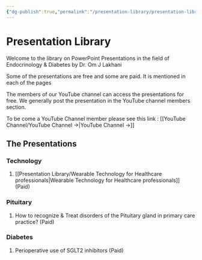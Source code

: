 ```yaml
---
{"dg-publish":true,"permalink":"/presentation-library/presentation-library/"}
---
```



# Presentation Library

Welcome to the library on PowerPoint Presentations in the field of Endocrinology & Diabetes by Dr. Om J Lakhani

Some of the presentations are free and some are paid. It is mentioned in each of the pages

The members of our YouTube channel can access the presentations for free. We generally post the presentation in the YouTube channel members section. 

To be come a YouTube Channel member please see this link : [[YouTube Channel/YouTube Channel →\|YouTube Channel →]]

## The Presentations


### Technology 

1. [[Presentation Library/Wearable Technology for Healthcare professionals\|Wearable Technology for Healthcare professionals]] (Paid)


### Pituitary

1. How to recognize & Treat disorders of the Pituitary gland in primary care practice? (Paid)


### Diabetes

1. Perioperative use of SGLT2 inhibitors  (Paid)




